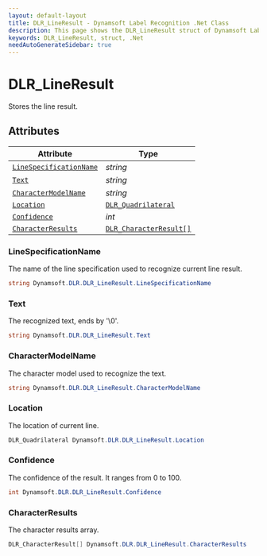 ```yaml
---
layout: default-layout
title: DLR_LineResult - Dynamsoft Label Recognition .Net Class
description: This page shows the DLR_LineResult struct of Dynamsoft Label Recognition for .Net Language.
keywords: DLR_LineResult, struct, .Net
needAutoGenerateSidebar: true
---
```



# DLR_LineResult
Stores the line result.
  

## Attributes
  
| Attribute | Type |
|---------- | ---- |
| [`LineSpecificationName`](#linespecificationname) | *string* |
| [`Text`](#text) | *string* |
| [`CharacterModelName`](#charactermodelname) | *string* |
| [`Location`](#location) | [`DLR_Quadrilateral`](dlr-quadrilateral.md) |
| [`Confidence`](#confidence) | *int* |
| [`CharacterResults`](#characterresults) | [`DLR_CharacterResult[]`](dlr-character-result.md) |


### LineSpecificationName
The name of the line specification used to recognize current line result.
```csharp
string Dynamsoft.DLR.DLR_LineResult.LineSpecificationName
```

### Text
The recognized text, ends by '\0'.
```csharp
string Dynamsoft.DLR.DLR_LineResult.Text
```

### CharacterModelName
The character model used to recognize the text.
```csharp
string Dynamsoft.DLR.DLR_LineResult.CharacterModelName
```

### Location
The location of current line.
```csharp
DLR_Quadrilateral Dynamsoft.DLR.DLR_LineResult.Location
```


### Confidence
The confidence of the result. It ranges from 0 to 100.
```csharp
int Dynamsoft.DLR.DLR_LineResult.Confidence
```

### CharacterResults
The character results array.
```csharp
DLR_CharacterResult[] Dynamsoft.DLR.DLR_LineResult.CharacterResults
```

